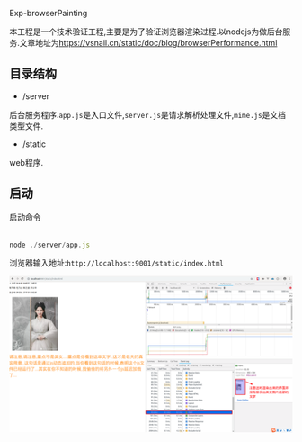 Exp-browserPainting

本工程是一个技术验证工程,主要是为了验证浏览器渲染过程.以nodejs为做后台服务.文章地址为<https://vsnail.cn/static/doc/blog/browserPerformance.html>

## 目录结构

- /server

后台服务程序.`app.js`是入口文件,`server.js`是请求解析处理文件,`mime.js`是文档类型文件.

- /static

web程序.

## 启动

启动命令

``` javaScript

node ./server/app.js

```

浏览器输入地址:`http://localhost:9001/static/index.html`

![](./doc/img/first_painting.png)